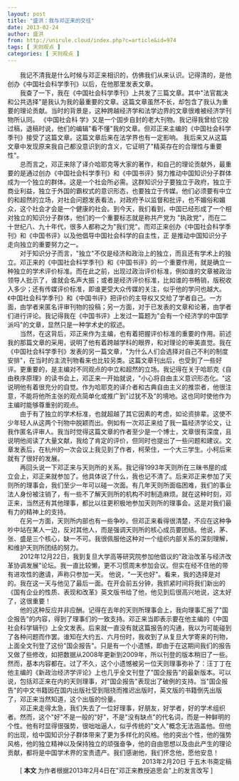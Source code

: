 ```yaml
---
layout: post
title: "盛洪：我与邓正来的交往"
date: 2013-02-24
author: 盛洪
from: http://unirule.cloud/index.php?c=article&id=974
tags: [ 天则观点 ]
categories: [ 天则观点 ]
---
```


<div class="article">
 <div class="body-text">
  <p>
   <p>
   </p>
  </p>
  <p align="left">
  </p>
  <div style="text-indent: 21pt">
   我记不清我是什么时候与邓正来相识的，仿佛我们从来认识。记得清的，是他创办《中国社会科学季刊》以后，在他那里发表文章。
  </div>
  <div style="text-indent: 21pt">
  </div>
  <div style="text-indent: 21pt">
   我查了一下，我在《中国社会科学季刊》上共发了三篇文章。其中"法官裁决和公共选择"是我认为我的最重要的文章。这篇文章虽然不长，却包含了我认为重要的理论贡献。当时的背景是，这种跨越经济学和法学边界的文章很难被经济学刊物所认同。 《中国社会科 学》又是一个固步自封的老大刊物。我记得我曾给它投过稿，退稿时说，他们的编辑"看不懂"我的文章。但邓正来主编的《中国社会科学季刊》接受了这篇文章。这篇文章后来在法学界也有一定影响。 我后来又从这篇文章中发现原来我自己都没意识到的含义，它证明了"精英存在的合理性与重要性"。
  </div>
  <div style="text-indent: 21pt">
  </div>
  <div style="text-indent: 21pt">
   总而言之，邓正来除了译介哈耶克等大家的著作，和自己的理论贡献外，最重要的是通过创办《中国社会科学季刊》和《中国书评》努力推动中国知识分子群体成为一个独立的群体。这是一个社会所必需。这群知识分子要独立于政府，独立于商业利益，独立于外国的霸权式的意识形态，也要独立于传媒。他们必须要有中立的和超然的立场，对社会问题发表看法，对政府予以监督和批评，也不媚俗和媚众，这个社会才会是一个健康的社会。到今天，我们看到，中国已经形成了一个相对独立的知识分子群体，他们的一个重要标志就是称共产党为 "执政党"，而在二十世纪八、九十年代，很多人都称之为"我们党"。而邓正来创办《中国社会科学季刊》和《中国书评》以及他倡导中国社会科学的自主性，正 是推动中国知识分子走向独立的重要努力之一。
  </div>
  <div style="text-indent: 21pt">
  </div>
  <div style="text-indent: 21pt">
   对于知识分子而言，"独立"不仅是经济和政治上的独立，而且还有学术上的独立。邓正来的《中国社会科学季刊》和《中国书评》的一个重要作用，就是确立一种独立的学术评价标准。而在此之前，出现过政治评价标准，例如谁的文章被政治领导人批示了，谁就会名声大振；或者是经济评价标准，比如谁的书畅销，版税收入多少；还有传媒评价标准，即谁更受大众传媒的关注，似乎他的学问也越大。《中国社会科学季刊》和《中国书评》把评价的主导权又交给了学者自己。一方面，由学者来匿名评审刊物的投稿；另一方面，对于已发表的文章和论著，由学者们进行评论。我记得我在《中国书评》上发过一篇题为"会有一个经济学的中国学派吗"的文章，显然只是一种学术史的叙述。
  </div>
  <div style="text-indent: 21pt">
  </div>
  <div style="text-indent: 21pt">
   当然，在这背后，邓正来作为主编，也有着把握评价标准的重要的作用。前述我的那篇文章的采用，说明了他有着跨越学科的眼界，和对理论的审美直觉。我在《中国社会科学季刊》发表的另一篇文章，"为什么人们会选择对自己不利的制度安排"，在当时的主流刊物看来也比较另类。这篇文章刊出后，也受到了一些好评。更重要的，是主编对不同观点的中立和超然的立场。我记得在关于哈耶克《自由秩序原理》的读书会上，邓正来一开始就说，"小心将自由主义意识形态化。"这说明他有着很充分的自觉。作为哈耶克的译介者和古典自由主义的推崇者，他很注意，不能将他所主张的观点简单化或推广到"过犹不及"的境地。这也同时使他作为主编时能够尊重别的观点。
  </div>
  <div style="text-indent: 21pt">
  </div>
  <div style="text-indent: 21pt">
   由于有了独立的学术标准，也就超越了其它因素的考虑，如论资排辈。这使不少年轻人从这两个刊物中脱颖而出。例如有一次邓正来给了我一篇经济学论文，让我作匿名评审人。我当时觉得这篇文章的作者至少是一个博士，文章很有深度，且说明他阅读了大量文献，我给了肯定的评价，但同时也提出了一些问题和建议。文章发表后，在杭州的一次会议上我见到了作者，柯荣住，一个大三学生。小柯后来就有了很好的发展。
  </div>
  <div style="text-indent: 21pt">
  </div>
  <div style="text-indent: 21pt">
   再回头说一下邓正来与天则所的关系。我记得1993年天则所在三昧书屋的成立会上，邓正来就参加了。他具体说了什么，我也记不清了。后来邓正来参加了天则所的理事会，我们至少一年可以碰一次面。有几年天则所面临困难，我们的事业法人身份被注销了，有一些不了解天则所的机构不时制造麻烦。就在这种时刻，邓正来，当然还有其他理事，都比以往更积极地参加天则所的理事会。这是对我们最有力的精神上的支持。
  </div>
  <div style="text-indent: 21pt">
  </div>
  <div style="text-indent: 21pt">
   在另一方面，天则所内部也有一些争吵。但邓正来看得很清楚，不应在这种争吵中站在某人一边，反对其他人，而是强调天则所的核心成员要团结。他说，茅、张、盛是三个核心，缺一不可。我很佩服他这种对一个组织内部关系的深刻理解，和维护天则所团结的努力。
  </div>
  <div style="text-indent: 21pt">
  </div>
  <div style="text-indent: 21pt">
   2012年12月22日，我到复旦大学高等研究院参加他倡议的"政治改革与经济改革协调发展"论坛。我一直比较懒，更不习惯周末参加会议。但实在经不住他的带有进攻性的邀请，声称只参加一天。 他说，"一天也好"。看来，我的选择是对的。我在这一天与他见了最后一面。在开会前五分钟，我抓紧时间将我们新出的《国有企业的性质、表现和改革》英文版书给了他，他见到后很高兴地说，这太好了，这很重要！
  </div>
  <div style="text-indent: 21pt">
  </div>
  <div style="text-indent: 21pt">
   他的这种反应并非应酬。记得在去年的天则所理事会上，我向理事汇报了"国企报告"的内容，得到了理事们的一致支持。邓正来当即表示要在他主编的《中国社会科学辑刊》上全文发表。后来就一直没有就这篇报告的沟通，我以为可能碰到了各种问题而作罢。谁知在大约五、六月份时，我收到了从复旦大学寄来的刊物，上面全文刊登了这份"国企报告"。只是有一个小遗憾，即由于在这期间我们的报告又做了些修改，如把数据从2008年更新到2009年，所以刊登的版本稍旧了一些。然而，基本内容都在。过了不久，这个小遗憾被另一位天则理事弥补了：汪丁丁在他主编的《新政治经济学评论》上也几乎全文刊登了"国企报告"的最新版本。可以说，包括邓正来在内的天则理事，对"国企报告"表现出了破例的支持。当"国企报告"的中文书籍因在国内出版社受到阻挠而推迟出版时，英文版的书籍倒先出版了，邓正来当然知道，这个出版的份量。
  </div>
  <div style="text-indent: 21pt">
  </div>
  <div style="text-indent: 21pt">
   邓正来走得太急，我们失去了一位好理事，好朋友，好学者，好的学术组织者。然而，这个"好"不是一般的"好"，不是"没有缺点"的代名词，而是一种鲜明的个性。他有时显得很强势，很咄咄逼人，似乎传统的"文人"概念无法涵盖他。但他的出现，给中国知识分子群体带来了更为多样化的风格。他的突出个性，他的强势风格，他的独立精神以及保持独立的顽强奋争，他的自由思想以及由此产生的理论贡献，都将是中国学术界的宝贵遗产。我们感谢他，我们怀念他，愿他安息！
  </div>
  <div style="text-indent: 21pt">
  </div>
  <div align="right" style="text-align: right; text-indent: 21pt">
   2013年2月20日 于五木书斋定稿
  </div>
  <div style="text-indent: 21pt">
  </div>
  <div style="text-indent: 21pt">
   [
   <b>
    本文
   </b>
   为作者根据2013年2月4日在"邓正来教授追思会"上的发言改写 ]
  </div>
 </div>
</div>

